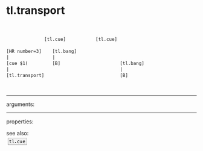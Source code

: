# tl.transport

```


              [tl.cue]           [tl.cue]

[HR number=3]    [tl.bang]
|                |
[cue $1(         [B]                      [tl.bang]
|                                         |
[tl.transport]                            [B]

            
```
---
arguments:


---
properties:


see also:<br>
![tl.cue](img/object_tl.cue.png)
